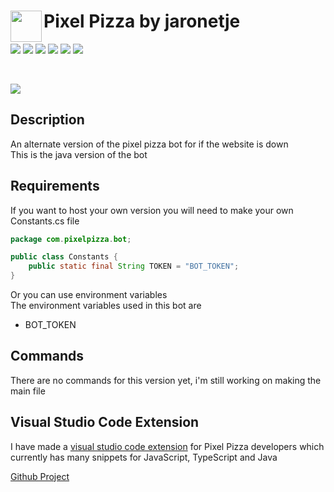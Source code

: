 <img align="left" width="50px" src="https://user-images.githubusercontent.com/60853956/97776540-4c446980-1b69-11eb-9fdc-98b4ab65be6b.png"> Pixel Pizza by jaronetje
===

[![](https://img.shields.io/github/issues/PixelPizza/PixelPizza-java?color=green&style=plastic)](https://github.com/PixelPizza/PixelPizza-java/issues?q=is%3Aopen+is%3Aissue)
[![](https://img.shields.io/github/issues-closed/PixelPizza/PixelPizza-java?color=red&style=plastic)](https://github.com/PixelPizza/PixelPizza-java/issues?q=is%3Aissue+is%3Aclosed) 
[![](https://img.shields.io/github/languages/top/PixelPizza/PixelPizza-java?color=yellow&style=plastic)](https://github.com/PixelPizza/PixelPizza-java/search?l=java)
![](https://img.shields.io/github/contributors/PixelPizza/PixelPizza-java?style=plastic) 
![](https://img.shields.io/github/last-commit/PixelPizza/PixelPizza-java?style=plastic) 
![](https://img.shields.io/github/v/release/PixelPizza/PixelPizza-java?include_prereleases&style=plastic)

<br />

[![](https://img.shields.io/discord/709698572035162143?label=Discord%20Chat)](https://www.discord.com/invite/MzbsFPe)

Description
---
An alternate version of the pixel pizza bot for if the website is down  
This is the java version of the bot

Requirements
---
If you want to host your own version you will need to make your own Constants.cs file
```java
package com.pixelpizza.bot;

public class Constants {
    public static final String TOKEN = "BOT_TOKEN";
}
```
Or you can use environment variables  
The environment variables used in this bot are
* BOT_TOKEN

Commands
---
There are no commands for this version yet, i'm still working on making the main file

Visual Studio Code Extension
---
I have made a [visual studio code extension](https://marketplace.visualstudio.com/items?itemName=PixelPizza.pixel-pizza-snippets) for Pixel Pizza developers which currently has many snippets for JavaScript, TypeScript and Java

[Github Project](https://github.com/jaronetje/pixel-pizza-snippets)
